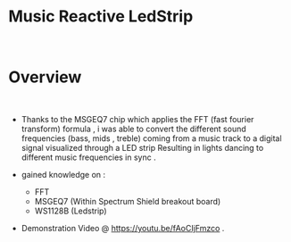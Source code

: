 # Music Reactive LedStrip 

<br>

# Overview 

<br>

- Thanks to the MSGEQ7 chip which applies the FFT (fast fourier transform) formula , i was able to convert the different sound frequencies (bass, mids , treble) coming from a music track to a digital signal visualized through a LED strip Resulting in lights dancing to different music frequencies in sync .

- gained knowledge on :
    - FFT
    - MSGEQ7 (Within Spectrum Shield breakout board)
    - WS1128B (Ledstrip)
    
- Demonstration Video @ https://youtu.be/fAoCIjFmzco .
